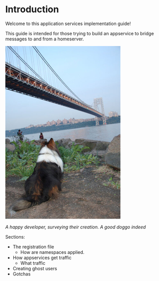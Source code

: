 # Introduction

Welcome to this application services implementation guide!

This guide is intended for those trying to build an appservice to bridge messages
to and from a homeserver.

![sheltie](./sheltie.jpg)

*A happy developer, surveying their creation. A good doggo indeed*

Sections:
 - The registration file
   - How are namespaces applied.
 - How appservices get traffic
   - What traffic
 - Creating ghost users
 - Gotchas